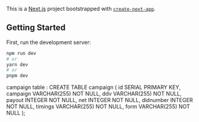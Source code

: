 This is a [Next.js](https://nextjs.org/) project bootstrapped with [`create-next-app`](https://github.com/vercel/next.js/tree/canary/packages/create-next-app).

## Getting Started

First, run the development server:

```bash
npm run dev
# or
yarn dev
# or
pnpm dev
```

campaign table :
CREATE TABLE campaign (
id SERIAL PRIMARY KEY,
campaign VARCHAR(255) NOT NULL,
ddv VARCHAR(255) NOT NULL,
payout INTEGER NOT NULL,
net INTEGER NOT NULL,
didnumber INTEGER NOT NULL,
timings VARCHAR(255) NOT NULL,
form VARCHAR(255) NOT NULL
);
